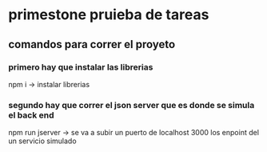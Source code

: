 # primestone pruieba de  tareas

## comandos para correr el proyeto
### primero hay que instalar las librerias
npm i -> instalar librerias 

### segundo hay que correr el json server que es donde se simula  el back end
npm run jserver -> se va a subir un puerto de localhost 3000 los enpoint del un servicio simulado


